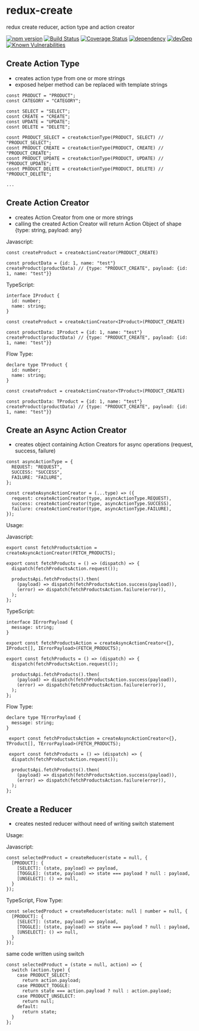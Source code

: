 # redux-create

redux create reducer, action type and action creator

[![npm version](https://img.shields.io/npm/v/redux-create.svg?style=flat)](https://www.npmjs.com/package/redux-create) [![Build Status](https://travis-ci.org/marcelmokos/redux-create.svg?branch=master)](https://travis-ci.org/marcelmokos/redux-create) [![Coverage Status](https://coveralls.io/repos/github/marcelmokos/redux-create/badge.svg?branch=master)](https://coveralls.io/github/marcelmokos/redux-create?branch=master) [![dependency](https://david-dm.org/marcelmokos/redux-create/status.svg)](https://david-dm.org/marcelmokos/redux-create) [![devDep](https://david-dm.org/marcelmokos/redux-create/dev-status.svg)](https://david-dm.org/marcelmokos/redux-create?type=dev)
[![Known Vulnerabilities](https://snyk.io/test/github/marcelmokos/redux-create/badge.svg)](https://snyk.io/test/github/marcelmokos/redux-create) 

## Create Action Type

- creates action type from one or more strings
- exposed helper method can be replaced with template strings

```
const PRODUCT = "PRODUCT";
const CATEGORY = "CATEGORY";
 
const SELECT = "SELECT";
cosnt CREATE = "CREATE";
const UPDATE = "UPDATE";
cosnt DELETE = "DELETE";
 
cosnt PRODUCT_SELECT = createActionType(PRODUCT, SELECT) // "PRODUCT_SELECT";
cosnt PRODUCT_CREATE = createActionType(PRODUCT, CREATE) // "PRODUCT_CREATE";
cosnt PRODUCT_UPDATE = createActionType(PRODUCT, UPDATE) // "PRODUCT_UPDATE";
cosnt PRODUCT_DELETE = createActionType(PRODUCT, DELETE) // "PRODUCT_DELETE";

...
```

## Create Action Creator

- creates Action Creator from one or more strings
- calling the created Action Creator will return Action Object of shape {type: string, payload: any}

Javascript:
```
const createProduct = createActionCreator(PRODUCT_CREATE)

const productData = {id: 1, name: "test"}
createProduct(productData) // {type: "PRODUCT_CREATE", payload: {id: 1, name: "test"}}
```

TypeScript:
```
interface IProduct {
  id: number;
  name: string;
}
 
const createProduct = createActionCreator<IProduct>(PRODUCT_CREATE)
 
const productData: IProduct = {id: 1, name: "test"}
createProduct(productData) // {type: "PRODUCT_CREATE", payload: {id: 1, name: "test"}}
```

Flow Type: 
```
declare type TProduct {
  id: number;
  name: string;
}
 
const createProduct = createActionCreator<TProduct>(PRODUCT_CREATE)

const productData: TProduct = {id: 1, name: "test"}
createProduct(productData) // {type: "PRODUCT_CREATE", payload: {id: 1, name: "test"}}
```

## Create an Async Action Creator 
- creates object containing Action Creators for async operations (request, success, failure)

```
const asyncActionType = {
  REQUEST: "REQUEST",
  SUCCESS: "SUCCESS",
  FAILURE: "FAILURE",
};

const createAsyncActionCreator = (...type) => ({
  request: createActionCreator(type, asyncActionType.REQUEST),
  success: createActionCreator(type, asyncActionType.SUCCESS),
  failure: createActionCreator(type, asyncActionType.FAILURE),
});
```

Usage: 

Javascript:
```
export const fetchProductsAction = createAsyncActionCreator(FETCH_PRODUCTS);

export const fetchProducts = () => (dispatch) => {
  dispatch(fetchProductsAction.request());

  productsApi.fetchProducts().then(
    (payload) => dispatch(fetchProductsAction.success(payload)),
    (error) => dispatch(fetchProductsAction.failure(error)),
  );
};
```

TypeScript:
```
interface IErrorPayload {
  message: string;
}

export const fetchProductsAction = createAsyncActionCreator<{}, IProduct[], IErrorPayload>(FETCH_PRODUCTS);

export const fetchProducts = () => (dispatch) => {
  dispatch(fetchProductsAction.request());

  productsApi.fetchProducts().then(
    (payload) => dispatch(fetchProductsAction.success(payload)),
    (error) => dispatch(fetchProductsAction.failure(error)),
  );
};
```

Flow Type: 
```
declare type TErrorPayload {
  message: string;
}

 export const fetchProductsAction = createAsyncActionCreator<{}, TProduct[], TErrorPayload>(FETCH_PRODUCTS);

 export const fetchProducts = () => (dispatch) => {
  dispatch(fetchProductsAction.request());

  productsApi.fetchProducts().then(
    (payload) => dispatch(fetchProductsAction.success(payload)),
    (error) => dispatch(fetchProductsAction.failure(error)),
  );
};
```

## Create a Reducer

- creates nested reducer without need of writing switch statement

Usage: 

Javascript:
```
const selectedProduct = createReducer(state = null, {
  [PRODUCT]: {
    [SELECT]: (state, payload) => payload,
    [TOGGLE]: (state, payload) => state === payload ? null : payload,
    [UNSELECT]: () => null,
  }
});
```

TypeScript, Flow Type:
```
const selectedProduct = createReducer(state: null | number = null, {
  [PRODUCT]: {
    [SELECT]: (state, payload) => payload,
    [TOGGLE]: (state, payload) => state === payload ? null : payload,
    [UNSELECT]: () => null,
  }
});
```

same code written using switch
```
const selectedProduct = (state = null, action) => {
  switch (action.type) {
    case PRODUCT_SELECT:
      return action.payload;
    case PRODUCT_TOGGLE:
      return state === action.payload ? null : action.payload;
    case PRODUCT_UNSELECT:
      return null;
    default:
      return state;
  }
};
```
